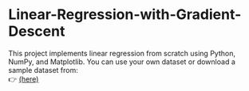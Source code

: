 # Linear-Regression-with-Gradient-Descent
This project implements linear regression from scratch using Python, NumPy, and Matplotlib.
You can use your own dataset or download a sample dataset from:  
👉 [(here)]([https://www.kaggle.com/datasets/himanshunakrani/student-scores-dataset](https://www.kaggle.com/datasets/andonians/random-linear-regression))
